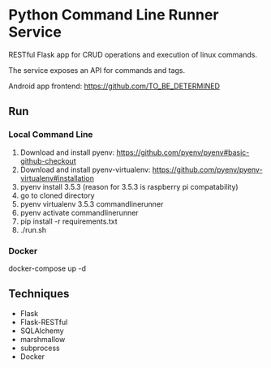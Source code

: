 # Python Command Line Runner Service

RESTful Flask app for CRUD operations and execution of linux commands.

The service exposes an API for commands and tags. 

Android app frontend: <https://github.com/TO_BE_DETERMINED>

## Run
### Local Command Line
1. Download and install pyenv: https://github.com/pyenv/pyenv#basic-github-checkout
2. Download and install pyenv-virtualenv: https://github.com/pyenv/pyenv-virtualenv#installation
3. pyenv install 3.5.3 (reason for 3.5.3 is raspberry pi compatability)
4. go to cloned directory
5. pyenv virtualenv 3.5.3 commandlinerunner
6. pyenv activate commandlinerunner
7. pip install -r requirements.txt
8. ./run.sh

### Docker
docker-compose up -d

## Techniques
* Flask
* Flask-RESTful
* SQLAlchemy
* marshmallow
* subprocess
* Docker


